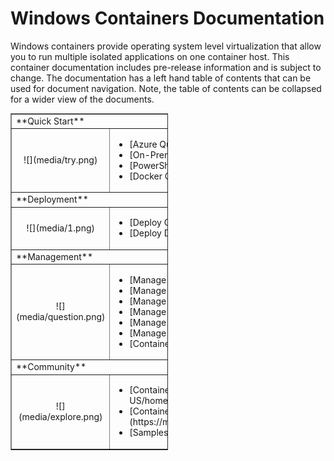 # Windows Containers Documentation

Windows containers provide operating system level virtualization that allow you to run multiple isolated applications on one container host. This container documentation includes pre-release information and is subject to change. The documentation has a left hand table of contents that can be used for document navigation. Note, the table of contents can be collapsed for a wider view of the documents.


<table border="1" style="background-color:FFFFCC;border-collapse:collapse;border:1px solid FFCC00;color:000000;width:50%" cellpadding="10" cellspacing="5">
<tr>
<td colspan=2>**Quick Start**</td>
</tr>
<tr>
<td><center>![](media/try.png)</center></td>
<td>
<ul>
<li>[Azure Quick Start](quick_start/azure_setup.md)
<li>[On-Premise Quick Start](quick_start/container_setup.md)
<li>[PowerShell Quick Start](quick_start/manage_powershell.md)
<li>[Docker Quick Start](quick_start/manage_docker.md)
</td>
</tr>
<tr>
<td colspan=2>**Deployment**</td>
</tr>
<tr>
<td><center>![](media/1.png)</center></td>
<td>
<ul>
<li>[Deploy Container Host](deployment/deployment.md)
<li>[Deploy Docker on Windows](deployment/docker_windows.md)
</td>
</tr>
<tr>
<td colspan=2>**Management**</td>
</tr>
<tr>
<td><center>![](media/question.png)</center></td>
<td>
<ul>
<li>[Manage Containers](management/manage_containers.md)
<li>[Manage Images](management/manage_images.md)
<li>[Manage Networking](management/container_networking.md)
<li>[Manage Container Data](management/manage_data.md)
<li>[Manage Hyper-V Containers](management/hyperv_container.md)
<li>[Manage Container Resources](management/manage_resources.md)
<li>[Container Interoperability](management/hcs_powershell.md)
</td>
<tr>
<td colspan=2>**Community**</td>
</tr>
<tr>
<td><center>![](media/explore.png)</center></td>
<td>
<ul>
<li>[Container Forum](https://social.msdn.microsoft.com/Forums/en-US/home?forum=windowscontainers)
<li>[Container Resources](https://msdn.microsoft.com/virtualization/community/community_overview)
<li>[Samples and Scripts]()
</td>
</tr>
</table>